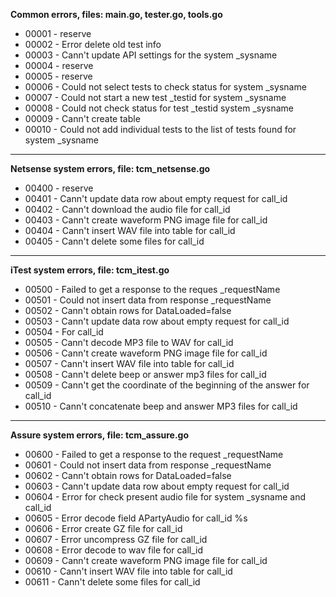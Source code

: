 **Common errors, files: main.go, tester.go, tools.go**
* 00001 - reserve
* 00002 - Error delete old test info
* 00003 - Cann't update API settings for the system _sysname
* 00004 - reserve
* 00005 - reserve
* 00006 - Could not select tests to check status for system _sysname
* 00007 - Could not start a new test _testid for system _sysname
* 00008 - Could not check status for test _testid system _sysname
* 00009 - Cann't create table
* 00010 - Could not add individual tests to the list of tests found for system _sysname
---
**Netsense system errors, file: tcm_netsense.go**
* 00400 - reserve
* 00401 - Cann't update data row about empty request for call_id
* 00402 - Cann't download the audio file for call_id
* 00403 - Cann't create waveform PNG image file for call_id
* 00404 - Cann't insert WAV file into table for call_id
* 00405 - Cann't delete some files for call_id
---
**iTest system errors, file: tcm_itest.go**
* 00500 - Failed to get a response to the reques _requestName
* 00501 - Could not insert data from response _requestName
* 00502 - Cann't obtain rows for DataLoaded=false
* 00503 - Cann't update data row about empty request for call_id
* 00504 - For call_id
* 00505 - Cann't decode MP3 file to WAV for call_id
* 00506 - Cann't create waveform PNG image file for call_id
* 00507 - Cann't insert WAV file into table for call_id
* 00508 - Cann't delete beep or answer mp3 files for call_id
* 00509 - Cann't get the coordinate of the beginning of the answer for call_id
* 00510 - Cann't concatenate beep and answer MP3 files for call_id
---
**Assure system errors, file: tcm_assure.go**
* 00600 - Failed to get a response to the request _requestName
* 00601 - Could not insert data from response _requestName
* 00602 - Cann't obtain rows for DataLoaded=false
* 00603 - Cann't update data row about empty request for call_id
* 00604 - Error for check present audio file for system _sysname and call_id 
* 00605 - Error decode field APartyAudio for call_id %s
* 00606 - Error create GZ file for call_id
* 00607 - Error uncompress GZ file for call_id
* 00608 - Error decode to wav file for call_id
* 00609 - Cann't create waveform PNG image file for call_id
* 00610 - Cann't insert WAV file into table for call_id
* 00611 - Cann't delete some files for call_id
